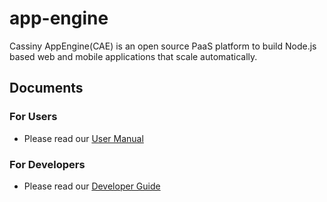 # app-engine
Cassiny AppEngine(CAE) is an open source PaaS platform to build Node.js based
web and mobile applications that scale automatically.

## Documents

### For Users
+ Please read our [User Manual](./docs/user-manual/README.md)

### For Developers
+ Please read our [Developer Guide](./docs/developer-guide/README.md)
